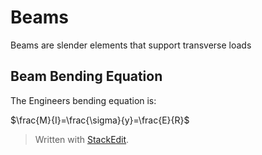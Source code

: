 

# Beams
Beams are slender elements that support transverse loads
## Beam Bending Equation
The Engineers bending equation is:


$\frac{M}{I}=\frac{\sigma}{y}=\frac{E}{R}$


> Written with [StackEdit](https://stackedit.io/).
<!--stackedit_data:
eyJoaXN0b3J5IjpbLTE5NTMzOTE5NjQsOTI1NzYxNTRdfQ==
-->